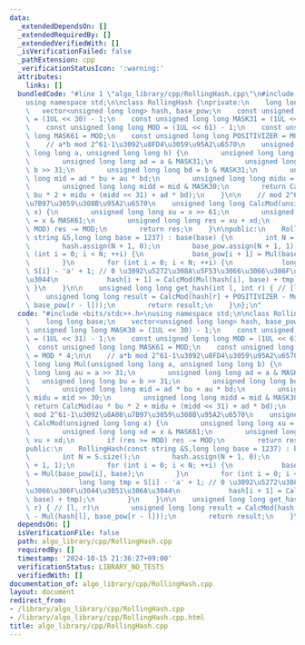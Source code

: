 ```yaml
---
data:
  _extendedDependsOn: []
  _extendedRequiredBy: []
  _extendedVerifiedWith: []
  _isVerificationFailed: false
  _pathExtension: cpp
  _verificationStatusIcon: ':warning:'
  attributes:
    links: []
  bundledCode: "#line 1 \"algo_library/cpp/RollingHash.cpp\"\n#include <bits/stdc++.h>\n\
    using namespace std;\n\nclass RollingHash {\nprivate:\n    long long base;\n \
    \   vector<unsigned long long> hash, base_pow;\n    const unsigned long long MASK30\
    \ = (1UL << 30) - 1;\n    const unsigned long long MASK31 = (1UL << 31) - 1;\n\
    \    const unsigned long long MOD = (1UL << 61) - 1;\n    const unsigned long\
    \ long MASK61 = MOD;\n    const unsigned long long POSITIVIZER = MOD * 4;\n\n\
    \    // a*b mod 2^61-1\u3092\u8FD4\u3059\u95A2\u6570\n    unsigned long long Mul(unsigned\
    \ long long a, unsigned long long b) {\n        unsigned long long au = a >> 31;\n\
    \        unsigned long long ad = a & MASK31;\n        unsigned long long bu =\
    \ b >> 31;\n        unsigned long long bd = b & MASK31;\n        unsigned long\
    \ long mid = ad * bu + au * bd;\n        unsigned long long midu = mid >> 30;\n\
    \        unsigned long long midd = mid & MASK30;\n        return CalcMod(au *\
    \ bu * 2 + midu + (midd << 31) + ad * bd);\n    }\n\n    // mod 2^61-1\u3092\u8A08\
    \u7B97\u3059\u308B\u95A2\u6570\n    unsigned long long CalcMod(unsigned long long\
    \ x) {\n        unsigned long long xu = x >> 61;\n        unsigned long long xd\
    \ = x & MASK61;\n        unsigned long long res = xu + xd;\n        if (res >=\
    \ MOD) res -= MOD;\n        return res;\n    }\n\npublic:\n    RollingHash(const\
    \ string &S,long long base = 1237) : base(base) {\n        int N = S.size();\n\
    \        hash.assign(N + 1, 0);\n        base_pow.assign(N + 1, 1);\n        for\
    \ (int i = 0; i < N; ++i) {\n            base_pow[i + 1] = Mul(base_pow[i], base);\n\
    \        }\n        for (int i = 0; i < N; ++i) {\n            long long tmp =\
    \ S[i] - 'a' + 1; // 0 \u3092\u5272\u308A\u5F53\u3066\u3066\u306F\u3044\u3051\u306A\
    \u3044\n            hash[i + 1] = CalcMod(Mul(hash[i], base) + tmp);\n       \
    \ }\n    }\n\n    unsigned long long get_hash(int l, int r) { // [l, r)\n    \
    \    unsigned long long result = CalcMod(hash[r] + POSITIVIZER - Mul(hash[l],\
    \ base_pow[r - l]));\n        return result;\n    }\n};\n"
  code: "#include <bits/stdc++.h>\nusing namespace std;\n\nclass RollingHash {\nprivate:\n\
    \    long long base;\n    vector<unsigned long long> hash, base_pow;\n    const\
    \ unsigned long long MASK30 = (1UL << 30) - 1;\n    const unsigned long long MASK31\
    \ = (1UL << 31) - 1;\n    const unsigned long long MOD = (1UL << 61) - 1;\n  \
    \  const unsigned long long MASK61 = MOD;\n    const unsigned long long POSITIVIZER\
    \ = MOD * 4;\n\n    // a*b mod 2^61-1\u3092\u8FD4\u3059\u95A2\u6570\n    unsigned\
    \ long long Mul(unsigned long long a, unsigned long long b) {\n        unsigned\
    \ long long au = a >> 31;\n        unsigned long long ad = a & MASK31;\n     \
    \   unsigned long long bu = b >> 31;\n        unsigned long long bd = b & MASK31;\n\
    \        unsigned long long mid = ad * bu + au * bd;\n        unsigned long long\
    \ midu = mid >> 30;\n        unsigned long long midd = mid & MASK30;\n       \
    \ return CalcMod(au * bu * 2 + midu + (midd << 31) + ad * bd);\n    }\n\n    //\
    \ mod 2^61-1\u3092\u8A08\u7B97\u3059\u308B\u95A2\u6570\n    unsigned long long\
    \ CalcMod(unsigned long long x) {\n        unsigned long long xu = x >> 61;\n\
    \        unsigned long long xd = x & MASK61;\n        unsigned long long res =\
    \ xu + xd;\n        if (res >= MOD) res -= MOD;\n        return res;\n    }\n\n\
    public:\n    RollingHash(const string &S,long long base = 1237) : base(base) {\n\
    \        int N = S.size();\n        hash.assign(N + 1, 0);\n        base_pow.assign(N\
    \ + 1, 1);\n        for (int i = 0; i < N; ++i) {\n            base_pow[i + 1]\
    \ = Mul(base_pow[i], base);\n        }\n        for (int i = 0; i < N; ++i) {\n\
    \            long long tmp = S[i] - 'a' + 1; // 0 \u3092\u5272\u308A\u5F53\u3066\
    \u3066\u306F\u3044\u3051\u306A\u3044\n            hash[i + 1] = CalcMod(Mul(hash[i],\
    \ base) + tmp);\n        }\n    }\n\n    unsigned long long get_hash(int l, int\
    \ r) { // [l, r)\n        unsigned long long result = CalcMod(hash[r] + POSITIVIZER\
    \ - Mul(hash[l], base_pow[r - l]));\n        return result;\n    }\n};"
  dependsOn: []
  isVerificationFile: false
  path: algo_library/cpp/RollingHash.cpp
  requiredBy: []
  timestamp: '2024-10-15 21:36:27+09:00'
  verificationStatus: LIBRARY_NO_TESTS
  verifiedWith: []
documentation_of: algo_library/cpp/RollingHash.cpp
layout: document
redirect_from:
- /library/algo_library/cpp/RollingHash.cpp
- /library/algo_library/cpp/RollingHash.cpp.html
title: algo_library/cpp/RollingHash.cpp
---
```

